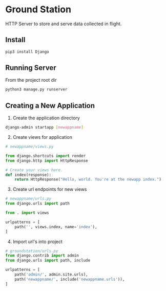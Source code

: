 # Ground Station
HTTP Server to store and serve data collected in flight.

## Install
```sh
pip3 install Django
```

## Running Server
From the project root dir
```sh
python3 manage.py runserver
```

## Creating a New Application
1. Create the application directory
```sh
django-admin startapp [newappname]
```
2. Create views for application 
```python
# newappname/views.py

from django.shortcuts import render
from django.http import HttpResponse

# Create your views here.
def index(response):
    return HttpResponse("Hello, world. You're at the newapp index.")
```
3. Create url endpoints for new views 
```python
# newappname/urls.py
from django.urls import path

from . import views

urlpatterns = [
    path('', views.index, name='index'),
]
```
4. Import url's into project 
```python
# groundstation/urls.py
from django.contrib import admin
from django.urls import path, include

urlpatterns = [
    path('admin/', admin.site.urls),
    path('newappname/', include('newappname.urls')),    
]
```

